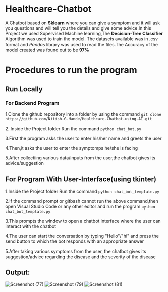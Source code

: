 # Healthcare-Chatbot
A Chatbot based on **Sklearn** where you can give a symptom and it will ask you questions and will tell you the details and give some advice.In this Project we used Supervised Machine learning,The **Decision-Tree Classifier** Algorithm was used to train the model. The datasets available was in .csv format and _Pandas_ library was used to read the files.The Accuracy of the model created was found out to be **97%**
# Procedures to run the program
## Run Locally
###  For Backend Program
1.Clone the  github repository into a folder by using the command
```git clone https://github.com/Nitish-G-Hande/Healthcare-Chatbot-using-AI.git```

2..Inside the Project folder Run the command
```python chat_bot.py```

3.First the program asks the user to enter his/her name and greets the user

4.Then,it asks the user to enter the symptomps he/she is facing

5.After collectiing various data/inputs from the user,the chatbot gives its advice/suggestion

## For Program With User-Interface(using tkinter)

1.Inside the Project folder Run the command
```python chat_bot_template.py```

2.If the command prompt or gitbash cannot run the above command,then open Visual Studio Code or any other editor and run the program 
```python chat_bot_template.py```

3.This prompts the window  to open a chatbot interface where the user can interact with the chatbot

4.The user can start the conversation by typing "Hello"/"hi" and press the send button to which the bot responds with an appropriate answer

5.After taking various symptoms from the user, the chatbot gives its suggestion/advice regarding the disease and the severity of the disease
## Output:
![Screenshot (77)](https://github.com/Nitish-G-Hande/Healthcare-Chatbot-using-AI/assets/124708019/3419000a-1521-4182-99cf-15bae673a29f)
![Screenshot (79)](https://github.com/Nitish-G-Hande/Healthcare-Chatbot-using-AI/assets/124708019/b10c20af-7453-4b4a-8dc8-01dbe7ebae89)
![Screenshot (81)](https://github.com/Nitish-G-Hande/Healthcare-Chatbot-using-AI/assets/124708019/5ceef683-6120-4722-aecb-dee240cc0fd4)
